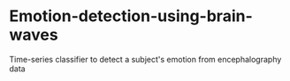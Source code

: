 # Emotion-detection-using-brain-waves
Time-series classifier to detect a subject's emotion from encephalography data
